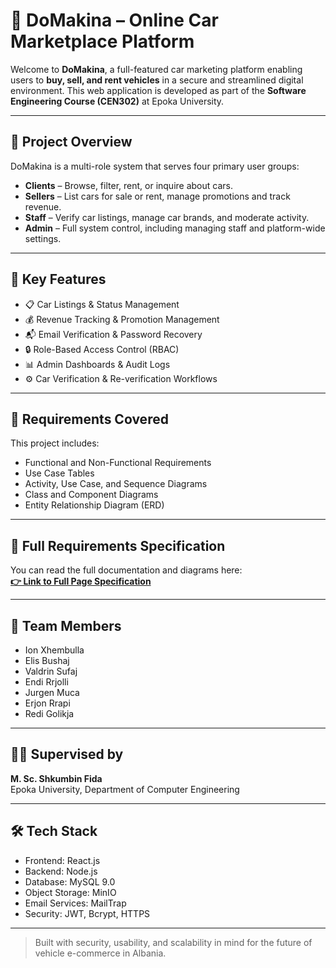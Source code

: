 # 🚗 DoMakina – Online Car Marketplace Platform

Welcome to **DoMakina**, a full-featured car marketing platform enabling users to **buy, sell, and rent vehicles** in a secure and streamlined digital environment. This web application is developed as part of the **Software Engineering Course (CEN302)** at Epoka University.

---

## 📘 Project Overview

DoMakina is a multi-role system that serves four primary user groups:

- **Clients** – Browse, filter, rent, or inquire about cars.
- **Sellers** – List cars for sale or rent, manage promotions and track revenue.
- **Staff** – Verify car listings, manage car brands, and moderate activity.
- **Admin** – Full system control, including managing staff and platform-wide settings.

---

## 🔑 Key Features

- 📋 Car Listings & Status Management  
- 💰 Revenue Tracking & Promotion Management  
- 📬 Email Verification & Password Recovery  
- 🔒 Role-Based Access Control (RBAC)  
- 📊 Admin Dashboards & Audit Logs  
- ⚙️ Car Verification & Re-verification Workflows  

---

## 📌 Requirements Covered

This project includes:

- Functional and Non-Functional Requirements  
- Use Case Tables  
- Activity, Use Case, and Sequence Diagrams  
- Class and Component Diagrams  
- Entity Relationship Diagram (ERD)  

---

## 📄 Full Requirements Specification

You can read the full documentation and diagrams here:  
**[👉 Link to Full Page Specification](#)**  
<!-- Replace # with the actual link once hosted -->

---

## 👥 Team Members

- Ion Xhembulla  
- Elis Bushaj  
- Valdrin Sufaj  
- Endi Rrjolli  
- Jurgen Muca  
- Erjon Rrapi  
- Redi Golikja  

---

## 🧑‍🏫 Supervised by

**M. Sc. Shkumbin Fida**  
Epoka University, Department of Computer Engineering

---

## 🛠️ Tech Stack

- Frontend: React.js  
- Backend: Node.js  
- Database: MySQL 9.0  
- Object Storage: MinIO  
- Email Services: MailTrap  
- Security: JWT, Bcrypt, HTTPS

---

> Built with security, usability, and scalability in mind for the future of vehicle e-commerce in Albania.
